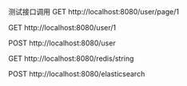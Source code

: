 测试接口调用
GET http://localhost:8080/user/page/1

GET http://localhost:8080/user/1

POST http://localhost:8080/user

GET http://localhost:8080/redis/string

POST http://localhost:8080/elasticsearch